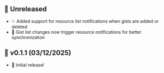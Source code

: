 ## 📆 Unreleased

- ✨ Added support for resource list notifications when gists are added or deleted
- 🔄 Gist list changes now trigger resource notifications for better synchronization

## 📆 v0.1.1 (03/12/2025)

- 🚀 Initial release!
